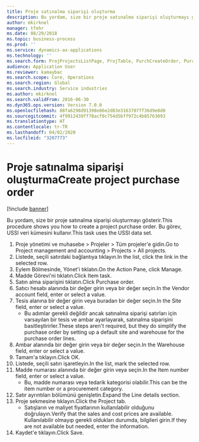 ```yaml
---
title: Proje satınalma siparişi oluşturma
description: Bu yordam, size bir proje satınalma siparişi oluşturmayı gösterir.
author: mkirknel
manager: tfehr
ms.date: 08/29/2018
ms.topic: business-process
ms.prod: ''
ms.service: dynamics-ax-applications
ms.technology: ''
ms.search.form: ProjProjectsListPage, ProjTable, PurchCreateOrder, PurchTable, InventItemIdLookupPurchase
audience: Application User
ms.reviewer: kamaybac
ms.search.scope: Core, Operations
ms.search.region: Global
ms.search.industry: Service industries
ms.author: mkirknel
ms.search.validFrom: 2016-06-30
ms.dyn365.ops.version: Version 7.0.0
ms.openlocfilehash: 88fa6298d91398e86e2d83e3163707ff36d9e8d0
ms.sourcegitcommit: 4f9912439ff78acf0c754d5bff972c4b85763093
ms.translationtype: HT
ms.contentlocale: tr-TR
ms.lasthandoff: 04/02/2020
ms.locfileid: "3207773"
---
```

# <a name="create-project-purchase-order"></a><span data-ttu-id="06206-103">Proje satınalma siparişi oluşturma</span><span class="sxs-lookup"><span data-stu-id="06206-103">Create project purchase order</span></span>

[!include [banner](../../includes/banner.md)]

<span data-ttu-id="06206-104">Bu yordam, size bir proje satınalma siparişi oluşturmayı gösterir.</span><span class="sxs-lookup"><span data-stu-id="06206-104">This procedure shows you how to create a project purchase order.</span></span> <span data-ttu-id="06206-105">Bu görev, USSI veri kümesini kullanır.</span><span class="sxs-lookup"><span data-stu-id="06206-105">This task uses the USSI data set.</span></span>

1. <span data-ttu-id="06206-106">Proje yönetimi ve muhasebe > Projeler > Tüm projeler'e gidin.</span><span class="sxs-lookup"><span data-stu-id="06206-106">Go to Project management and accounting > Projects > All projects.</span></span>
2. <span data-ttu-id="06206-107">Listede, seçili satırdaki bağlantıya tıklayın.</span><span class="sxs-lookup"><span data-stu-id="06206-107">In the list, click the link in the selected row.</span></span>
3. <span data-ttu-id="06206-108">Eylem Bölmesinde, Yönet'i tıklatın.</span><span class="sxs-lookup"><span data-stu-id="06206-108">On the Action Pane, click Manage.</span></span>
4. <span data-ttu-id="06206-109">Madde Görevi'ni tıklatın.</span><span class="sxs-lookup"><span data-stu-id="06206-109">Click Item task.</span></span>
5. <span data-ttu-id="06206-110">Satın alma siparişini tıklatın.</span><span class="sxs-lookup"><span data-stu-id="06206-110">Click Purchase order.</span></span>
6. <span data-ttu-id="06206-111">Satıcı hesabı alanında bir değer girin veya bir değer seçin.</span><span class="sxs-lookup"><span data-stu-id="06206-111">In the Vendor account field, enter or select a value.</span></span>
7. <span data-ttu-id="06206-112">Tesis alanına bir değer girin veya buradan bir değer seçin.</span><span class="sxs-lookup"><span data-stu-id="06206-112">In the Site field, enter or select a value.</span></span>
    * <span data-ttu-id="06206-113">Bu adımlar gerekli değildir ancak satınalma siparişi satırları için varsayılan bir tesis ve ambar ayarlayarak, satınalma siparişini basitleştirirler.</span><span class="sxs-lookup"><span data-stu-id="06206-113">These steps aren't required, but they do simplify the purchase order by setting up a default site and warehouse for the purchase order lines.</span></span>  
8. <span data-ttu-id="06206-114">Ambar alanında bir değer girin veya bir değer seçin.</span><span class="sxs-lookup"><span data-stu-id="06206-114">In the Warehouse field, enter or select a value.</span></span>
9. <span data-ttu-id="06206-115">Tamam'a tıklayın.</span><span class="sxs-lookup"><span data-stu-id="06206-115">Click OK.</span></span>
10. <span data-ttu-id="06206-116">Listede, seçili satırı işaretleyin.</span><span class="sxs-lookup"><span data-stu-id="06206-116">In the list, mark the selected row.</span></span>
11. <span data-ttu-id="06206-117">Madde numarası alanında bir değer girin veya seçin.</span><span class="sxs-lookup"><span data-stu-id="06206-117">In the Item number field, enter or select a value.</span></span>
    * <span data-ttu-id="06206-118">Bu, madde numarası veya tedarik kategorisi olabilir.</span><span class="sxs-lookup"><span data-stu-id="06206-118">This can be the item number or a procurement category.</span></span>  
12. <span data-ttu-id="06206-119">Satır ayrıntıları bölümünü genişletin.</span><span class="sxs-lookup"><span data-stu-id="06206-119">Expand the Line details section.</span></span>
13. <span data-ttu-id="06206-120">Proje sekmesine tıklayın.</span><span class="sxs-lookup"><span data-stu-id="06206-120">Click the Project tab.</span></span>
    * <span data-ttu-id="06206-121">Satışların ve maliyet fiyatlarının kullanılabilir olduğunu doğrulayın.</span><span class="sxs-lookup"><span data-stu-id="06206-121">Verify that the sales and cost prices are available.</span></span> <span data-ttu-id="06206-122">Kullanılabilir olmayıp gerekli oldukları durumda, bilgileri girin.</span><span class="sxs-lookup"><span data-stu-id="06206-122">If they are not available but needed, enter the information.</span></span>  
14. <span data-ttu-id="06206-123">Kaydet'e tıklayın.</span><span class="sxs-lookup"><span data-stu-id="06206-123">Click Save.</span></span>

